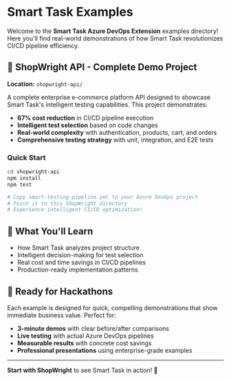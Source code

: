 # Smart Task Examples

Welcome to the **Smart Task Azure DevOps Extension** examples directory! Here you'll find real-world demonstrations of how Smart Task revolutionizes CI/CD pipeline efficiency.

## 🏢 ShopWright API - Complete Demo Project

**Location:** `shopwright-api/`

A complete enterprise e-commerce platform API designed to showcase Smart Task's intelligent testing capabilities. This project demonstrates:

- **67% cost reduction** in CI/CD pipeline execution
- **Intelligent test selection** based on code changes  
- **Real-world complexity** with authentication, products, cart, and orders
- **Comprehensive testing strategy** with unit, integration, and E2E tests

### Quick Start
```bash
cd shopwright-api
npm install
npm test

# Copy smart-testing-pipeline.yml to your Azure DevOps project
# Point it to this ShopWright directory
# Experience intelligent CI/CD optimization!
```

## 🎯 What You'll Learn

- How Smart Task analyzes project structure
- Intelligent decision-making for test selection
- Real cost and time savings in CI/CD pipelines
- Production-ready implementation patterns

## 🚀 Ready for Hackathons

Each example is designed for quick, compelling demonstrations that show immediate business value. Perfect for:

- **3-minute demos** with clear before/after comparisons
- **Live testing** with actual Azure DevOps pipelines
- **Measurable results** with concrete cost savings
- **Professional presentations** using enterprise-grade examples

---

**Start with ShopWright** to see Smart Task in action! 🎉
